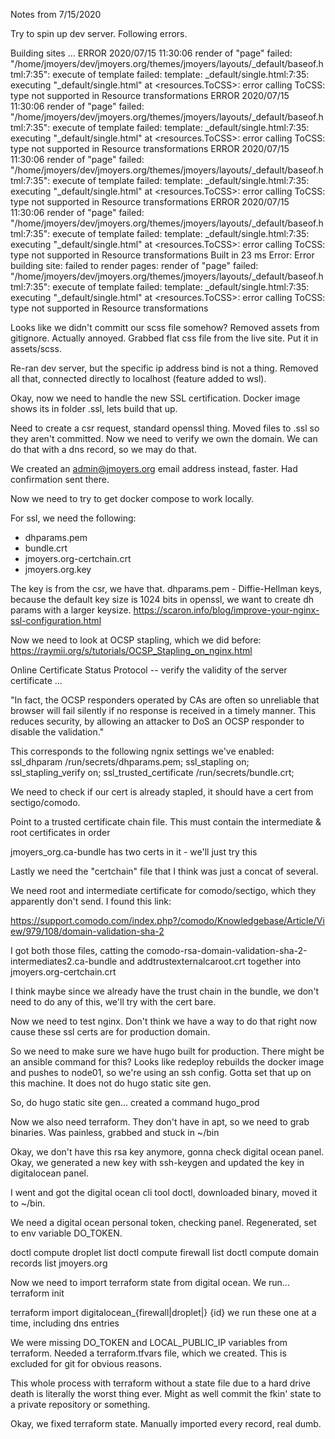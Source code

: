 Notes from 7/15/2020

Try to spin up dev server. Following errors.

Building sites … ERROR 2020/07/15 11:30:06 render of "page" failed: "/home/jmoyers/dev/jmoyers.org/themes/jmoyers/layouts/\_default/baseof.html:7:35": execute of template failed: template: \_default/single.html:7:35: executing "\_default/single.html" at <resources.ToCSS>: error calling ToCSS: type <nil> not supported in Resource transformations
ERROR 2020/07/15 11:30:06 render of "page" failed: "/home/jmoyers/dev/jmoyers.org/themes/jmoyers/layouts/\_default/baseof.html:7:35": execute of template failed: template: \_default/single.html:7:35: executing "\_default/single.html" at <resources.ToCSS>: error calling ToCSS: type <nil> not supported in Resource transformations
ERROR 2020/07/15 11:30:06 render of "page" failed: "/home/jmoyers/dev/jmoyers.org/themes/jmoyers/layouts/\_default/baseof.html:7:35": execute of template failed: template: \_default/single.html:7:35: executing "\_default/single.html" at <resources.ToCSS>: error calling ToCSS: type <nil> not supported in Resource transformations
ERROR 2020/07/15 11:30:06 render of "page" failed: "/home/jmoyers/dev/jmoyers.org/themes/jmoyers/layouts/\_default/baseof.html:7:35": execute of template failed: template: \_default/single.html:7:35: executing "\_default/single.html" at <resources.ToCSS>: error calling ToCSS: type <nil> not supported in Resource transformations
Built in 23 ms
Error: Error building site: failed to render pages: render of "page" failed:
"/home/jmoyers/dev/jmoyers.org/themes/jmoyers/layouts/\_default/baseof.html:7:35":
execute of template failed: template: \_default/single.html:7:35: executing
"\_default/single.html" at <resources.ToCSS>: error calling ToCSS: type <nil> not
supported in Resource transformations

Looks like we didn't committ our scss file somehow?
Removed assets from gitignore. Actually annoyed.
Grabbed flat css file from the live site. Put it in assets/scss.

Re-ran dev server, but the specific ip address bind is not a thing. Removed all
that, connected directly to localhost (feature added to wsl).

Okay, now we need to handle the new SSL certification. Docker image shows its in
folder .ssl, lets build that up.

Need to create a csr request, standard openssl thing. Moved files to .ssl so
they aren't committed. Now we need to verify we own the domain. We can do that
with a dns record, so we may do that.

We created an admin@jmoyers.org email address instead, faster. Had confirmation
sent there.

Now we need to try to get docker compose to work locally.

For ssl, we need the following:

- dhparams.pem
- bundle.crt
- jmoyers.org-certchain.crt
- jmoyers.org.key

The key is from the csr, we have that.
dhparams.pem - Diffie-Hellman keys, because the default key size is 1024 bits in
openssl, we want to create dh params with a larger keysize.
https://scaron.info/blog/improve-your-nginx-ssl-configuration.html

Now we need to look at OCSP stapling, which we did before:
https://raymii.org/s/tutorials/OCSP_Stapling_on_nginx.html

Online Certificate Status Protocol -- verify the validity of the server
certificate ...

"In fact, the OCSP responders operated by CAs are often so unreliable that
browser will fail silently if no response is received in a timely manner. This
reduces security, by allowing an attacker to DoS an OCSP responder to disable
the validation."

This corresponds to the following ngnix settings we've enabled:
ssl_dhparam /run/secrets/dhparams.pem;
ssl_stapling on;
ssl_stapling_verify on;
ssl_trusted_certificate /run/secrets/bundle.crt;

We need to check if our cert is already stapled, it should have a cert from
sectigo/comodo.

Point to a trusted certificate chain file. This must contain the intermediate &
root certificates in order

jmoyers_org.ca-bundle has two certs in it - we'll just try this

Lastly we need the "certchain" file that I think was just a concat of several.

We need root and intermediate certificate for comodo/sectigo, which they
apparently don't send. I found this link:

https://support.comodo.com/index.php?/comodo/Knowledgebase/Article/View/979/108/domain-validation-sha-2

I got both those files, catting the
comodo-rsa-domain-validation-sha-2-intermediates2.ca-bundle and
addtrustexternalcaroot.crt together into jmoyers.org-certchain.crt

I think maybe since we already have the trust chain in the bundle, we don't need
to do any of this, we'll try with the cert bare.

Now we need to test nginx. Don't think we have a way to do that right now
cause these ssl certs are for production domain.

So we need to make sure we have hugo built for production. There might be an
ansible command for this? Looks like redeploy rebuilds the docker image and
pushes to node01, so we're using an ssh config. Gotta set that up on this
machine. It does not do hugo static site gen.

So, do hugo static site gen... created a command hugo_prod

Now we also need terraform. They don't have in apt, so we need to grab binaries.
Was painless, grabbed and stuck in ~/bin

Okay, we don't have this rsa key anymore, gonna check digital ocean panel. Okay,
we generated a new key with ssh-keygen and updated the key in digitalocean
panel.

I went and got the digital ocean cli tool doctl, downloaded binary, moved it to
~/bin.

We need a digital ocean personal token, checking panel. Regenerated, set to
env variable DO_TOKEN.

doctl compute droplet list
doctl compute firewall list
doctl compute domain records list jmoyers.org

Now we need to import terraform state from digital ocean. We run...
terraform init

terraform import digitalocean\_{firewall|droplet|} {id}
we run these one at a time, including dns entries

We were missing DO_TOKEN and LOCAL_PUBLIC_IP variables from terraform. Needed a
terraform.tfvars file, which we created. This is excluded for git for obvious reasons.

This whole process with terraform without a state file due to a hard drive death
is literally the worst thing ever. Might as well commit the fkin' state to a
private repository or something.

Okay, we fixed terraform state. Manually imported every record, real dumb.
